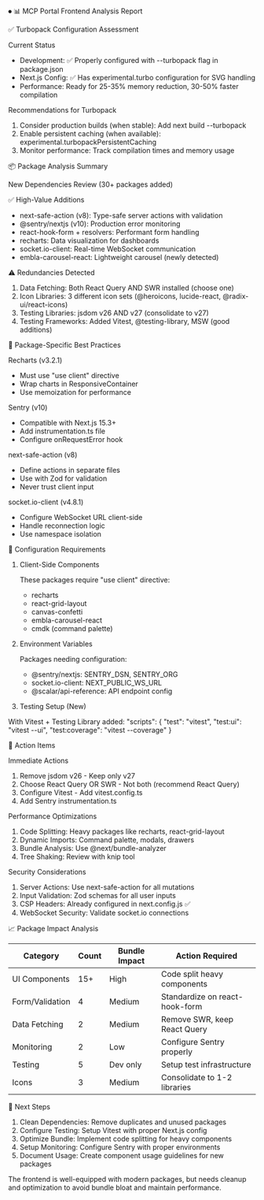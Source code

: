 ⏺ 📊 MCP Portal Frontend Analysis Report

✅ Turbopack Configuration Assessment

Current Status

- Development: ✅ Properly configured with --turbopack flag in package.json
- Next.js Config: ✅ Has experimental.turbo configuration for SVG handling
- Performance: Ready for 25-35% memory reduction, 30-50% faster compilation

Recommendations for Turbopack

1. Consider production builds (when stable): Add next build --turbopack
2. Enable persistent caching (when available): experimental.turbopackPersistentCaching
3. Monitor performance: Track compilation times and memory usage

📦 Package Analysis Summary

New Dependencies Review (30+ packages added)

✅ High-Value Additions

- next-safe-action (v8): Type-safe server actions with validation
- @sentry/nextjs (v10): Production error monitoring
- react-hook-form + resolvers: Performant form handling
- recharts: Data visualization for dashboards
- socket.io-client: Real-time WebSocket communication
- embla-carousel-react: Lightweight carousel (newly detected)

⚠️ Redundancies Detected

1. Data Fetching: Both React Query AND SWR installed (choose one)
2. Icon Libraries: 3 different icon sets (@heroicons, lucide-react, @radix-ui/react-icons)
3. Testing Libraries: jsdom v26 AND v27 (consolidate to v27)
4. Testing Frameworks: Added Vitest, @testing-library, MSW (good additions)

🎯 Package-Specific Best Practices

Recharts (v3.2.1)

- Must use "use client" directive
- Wrap charts in ResponsiveContainer
- Use memoization for performance

Sentry (v10)

- Compatible with Next.js 15.3+
- Add instrumentation.ts file
- Configure onRequestError hook

next-safe-action (v8)

- Define actions in separate files
- Use with Zod for validation
- Never trust client input

socket.io-client (v4.8.1)

- Configure WebSocket URL client-side
- Handle reconnection logic
- Use namespace isolation

🔧 Configuration Requirements

1. Client-Side Components

   These packages require "use client" directive:

   - recharts
   - react-grid-layout
   - canvas-confetti
   - embla-carousel-react
   - cmdk (command palette)

2. Environment Variables

   Packages needing configuration:

   - @sentry/nextjs: SENTRY_DSN, SENTRY_ORG
   - socket.io-client: NEXT_PUBLIC_WS_URL
   - @scalar/api-reference: API endpoint config

3. Testing Setup (New)

With Vitest + Testing Library added:
"scripts": {
"test": "vitest",
"test:ui": "vitest --ui",
"test:coverage": "vitest --coverage"
}

🚨 Action Items

Immediate Actions

1. Remove jsdom v26 - Keep only v27
2. Choose React Query OR SWR - Not both (recommend React Query)
3. Configure Vitest - Add vitest.config.ts
4. Add Sentry instrumentation.ts

Performance Optimizations

1. Code Splitting: Heavy packages like recharts, react-grid-layout
2. Dynamic Imports: Command palette, modals, drawers
3. Bundle Analysis: Use @next/bundle-analyzer
4. Tree Shaking: Review with knip tool

Security Considerations

1. Server Actions: Use next-safe-action for all mutations
2. Input Validation: Zod schemas for all user inputs
3. CSP Headers: Already configured in next.config.js ✅
4. WebSocket Security: Validate socket.io connections

📈 Package Impact Analysis

| Category        | Count | Bundle Impact | Action Required                |
| --------------- | ----- | ------------- | ------------------------------ |
| UI Components   | 15+   | High          | Code split heavy components    |
| Form/Validation | 4     | Medium        | Standardize on react-hook-form |
| Data Fetching   | 2     | Medium        | Remove SWR, keep React Query   |
| Monitoring      | 2     | Low           | Configure Sentry properly      |
| Testing         | 5     | Dev only      | Setup test infrastructure      |
| Icons           | 3     | Medium        | Consolidate to 1-2 libraries   |

🎯 Next Steps

1. Clean Dependencies: Remove duplicates and unused packages
2. Configure Testing: Setup Vitest with proper Next.js config
3. Optimize Bundle: Implement code splitting for heavy components
4. Setup Monitoring: Configure Sentry with proper environments
5. Document Usage: Create component usage guidelines for new packages

The frontend is well-equipped with modern packages, but needs cleanup and optimization to
avoid bundle bloat and maintain performance.
